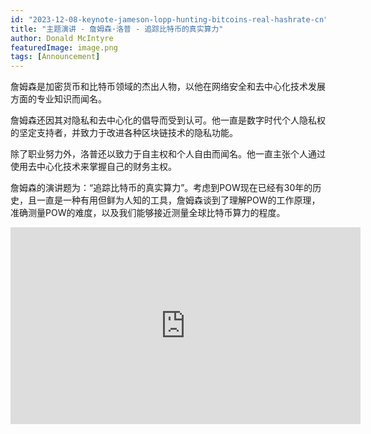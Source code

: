 ```yaml
---
id: "2023-12-08-keynote-jameson-lopp-hunting-bitcoins-real-hashrate-cn"
title: "主题演讲 - 詹姆森·洛普 - 追踪比特币的真实算力"
author: Donald McIntyre
featuredImage: image.png
tags: [Announcement]
---
```


詹姆森是加密货币和比特币领域的杰出人物，以他在网络安全和去中心化技术发展方面的专业知识而闻名。

詹姆森还因其对隐私和去中心化的倡导而受到认可。他一直是数字时代个人隐私权的坚定支持者，并致力于改进各种区块链技术的隐私功能。

除了职业努力外，洛普还以致力于自主权和个人自由而闻名。他一直主张个人通过使用去中心化技术来掌握自己的财务主权。

詹姆森的演讲题为：“追踪比特币的真实算力”。考虑到POW现在已经有30年的历史，且一直是一种有用但鲜为人知的工具，詹姆森谈到了理解POW的工作原理，准确测量POW的难度，以及我们能够接近测量全球比特币算力的程度。 

<iframe width="560" height="315" src="https://www.youtube.com/embed/E6Gz0QPLaHQ?si=tjMzZ38MoZWioIQu" title="YouTube video player" frameborder="0" allow="accelerometer; autoplay; clipboard-write; encrypted-media; gyroscope; picture-in-picture; web-share" allowfullscreen></iframe>
